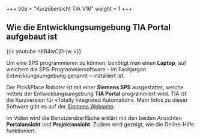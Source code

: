 +++
title = "Kurzübersicht TIA V16"
weight = 1
+++

## Wie die Entwicklungsumgebung TIA Portal aufgebaut ist

<div class="shadow">
  {{< youtube nbB4wCjD-jw >}}
</div>

Um eine SPS programmieren zu können, benötigt man einen **Laptop**, auf welchem die SPS-Programmiersoftware – im Fachjargon Entwicklungsumgebung genannt – installiert ist.

Der Pick&Place Roboter ist mit einer **Siemens SPS** ausgestattet, welche mittels der Entwicklungsumgebung **TIA Portal** programmiert wird. TIA ist die Kurzversion für «Totally Integrated Automation». Mehr Infos zu dieser Software gibt es auf der [Siemens Webseite]( https://new.siemens.com/de/de/produkte/automatisierung/industrie-software/automatisierungs-software/tia-portal.html).

Im Video wird die Benutzeroberfläche erklärt mit den beiden Ansichten **Portalansicht** und **Projektansicht**. Zudem wird gezeigt, wie die Online-Hilfe funktioniert.
